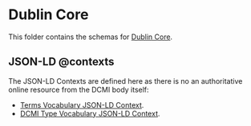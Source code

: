 # Dublin Core

This folder contains the schemas for [Dublin Core](https://www.dublincore.org/specifications/dublin-core/dcmi-terms/).

## JSON-LD @contexts

The JSON-LD Contexts are defined here as there is no an authoritative online resource from the DCMI body itself:

* [Terms Vocabulary JSON-LD Context](./terms.jsonld).
* [DCMI Type Vocabulary JSON-LD Context](./dcmitype.jsonld).
